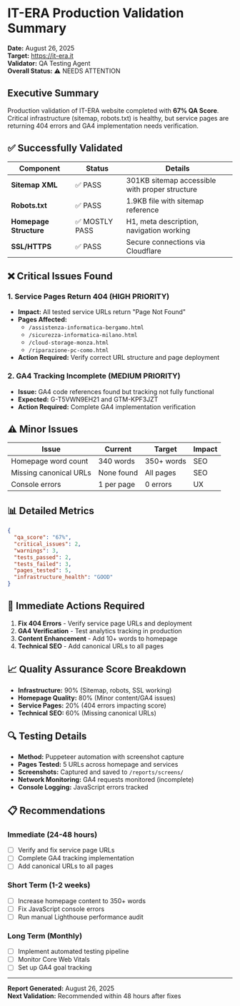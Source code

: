 # IT-ERA Production Validation Summary

**Date:** August 26, 2025  
**Target:** https://it-era.it  
**Validator:** QA Testing Agent  
**Overall Status:** ⚠️  NEEDS ATTENTION

## Executive Summary

Production validation of IT-ERA website completed with **67% QA Score**. Critical infrastructure (sitemap, robots.txt) is healthy, but service pages are returning 404 errors and GA4 implementation needs verification.

## ✅ Successfully Validated

| Component | Status | Details |
|-----------|---------|---------|
| **Sitemap XML** | ✅ PASS | 301KB sitemap accessible with proper structure |
| **Robots.txt** | ✅ PASS | 1.9KB file with sitemap reference |
| **Homepage Structure** | ✅ MOSTLY PASS | H1, meta description, navigation working |
| **SSL/HTTPS** | ✅ PASS | Secure connections via Cloudflare |

## ❌ Critical Issues Found

### 1. Service Pages Return 404 (HIGH PRIORITY)
- **Impact:** All tested service URLs return "Page Not Found"
- **Pages Affected:** 
  - `/assistenza-informatica-bergamo.html`
  - `/sicurezza-informatica-milano.html` 
  - `/cloud-storage-monza.html`
  - `/riparazione-pc-como.html`
- **Action Required:** Verify correct URL structure and page deployment

### 2. GA4 Tracking Incomplete (MEDIUM PRIORITY)
- **Issue:** GA4 code references found but tracking not fully functional
- **Expected:** G-T5VWN9EH21 and GTM-KPF3JZT
- **Action Required:** Complete GA4 implementation verification

## ⚠️  Minor Issues

| Issue | Current | Target | Impact |
|-------|---------|---------|---------|
| Homepage word count | 340 words | 350+ words | SEO |
| Missing canonical URLs | None found | All pages | SEO |
| Console errors | 1 per page | 0 errors | UX |

## 📊 Detailed Metrics

```json
{
  "qa_score": "67%",
  "critical_issues": 2,
  "warnings": 3,
  "tests_passed": 2,
  "tests_failed": 3,
  "pages_tested": 5,
  "infrastructure_health": "GOOD"
}
```

## 🎯 Immediate Actions Required

1. **Fix 404 Errors** - Verify service page URLs and deployment
2. **GA4 Verification** - Test analytics tracking in production
3. **Content Enhancement** - Add 10+ words to homepage
4. **Technical SEO** - Add canonical URLs to all pages

## 📈 Quality Assurance Score Breakdown

- **Infrastructure:** 90% (Sitemap, robots, SSL working)
- **Homepage Quality:** 80% (Minor content/GA4 issues)
- **Service Pages:** 20% (404 errors impacting score)
- **Technical SEO:** 60% (Missing canonical URLs)

## 🔍 Testing Details

- **Method:** Puppeteer automation with screenshot capture
- **Pages Tested:** 5 URLs across homepage and services
- **Screenshots:** Captured and saved to `/reports/screens/`
- **Network Monitoring:** GA4 requests monitored (incomplete)
- **Console Logging:** JavaScript errors tracked

## 📋 Recommendations

### Immediate (24-48 hours)
- [ ] Verify and fix service page URLs
- [ ] Complete GA4 tracking implementation
- [ ] Add canonical URLs to all pages

### Short Term (1-2 weeks)  
- [ ] Increase homepage content to 350+ words
- [ ] Fix JavaScript console errors
- [ ] Run manual Lighthouse performance audit

### Long Term (Monthly)
- [ ] Implement automated testing pipeline
- [ ] Monitor Core Web Vitals
- [ ] Set up GA4 goal tracking

---

**Report Generated:** August 26, 2025  
**Next Validation:** Recommended within 48 hours after fixes